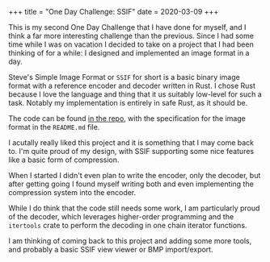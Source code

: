 +++
title = "One Day Challenge: SSIF"
date = 2020-03-09
+++

This is my second One Day Challenge that I have done for myself, and I think a
far more interesting challenge than the previous. Since I had some time while I
was on vacation I decided to take on a project that I had been thinking of for a
while: I designed and implemented an image format in a day.

Steve's Simple Image Format or `SSIF` for short is a basic binary image format
with a reference encoder and decoder written in Rust. I chose Rust because I
love the language and thing that it us suitably low-level for such a task.
Notably my implementation is entirely in safe Rust, as it should be.

The code can be found [in the repo](/dir?ci=tip&name=SSIF), with the specification for the image
format in the `README.md` file.

I acutally really liked this project and it is something that I may come back
to. I'm quite proud of my design, with SSIF supporting some nice features like a
basic form of compression.

When I started I didn't even plan to write the encoder, only the decoder, but
after getting going I found myself writing both and even implementing the
compression system into the encoder.

While I do think that the code still needs some work, I am particularly proud of
the decoder, which leverages higher-order programming and the `itertools` crate
to perform the decoding in one chain iterator functions.

I am thinking of coming back to this project and adding some more tools, and
probably a basic SSIF view viewer or BMP import/export.
